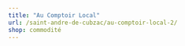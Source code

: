 ```yaml
---
title: "Au Comptoir Local"
url: /saint-andre-de-cubzac/au-comptoir-local-2/
shop: commodité
---
```

